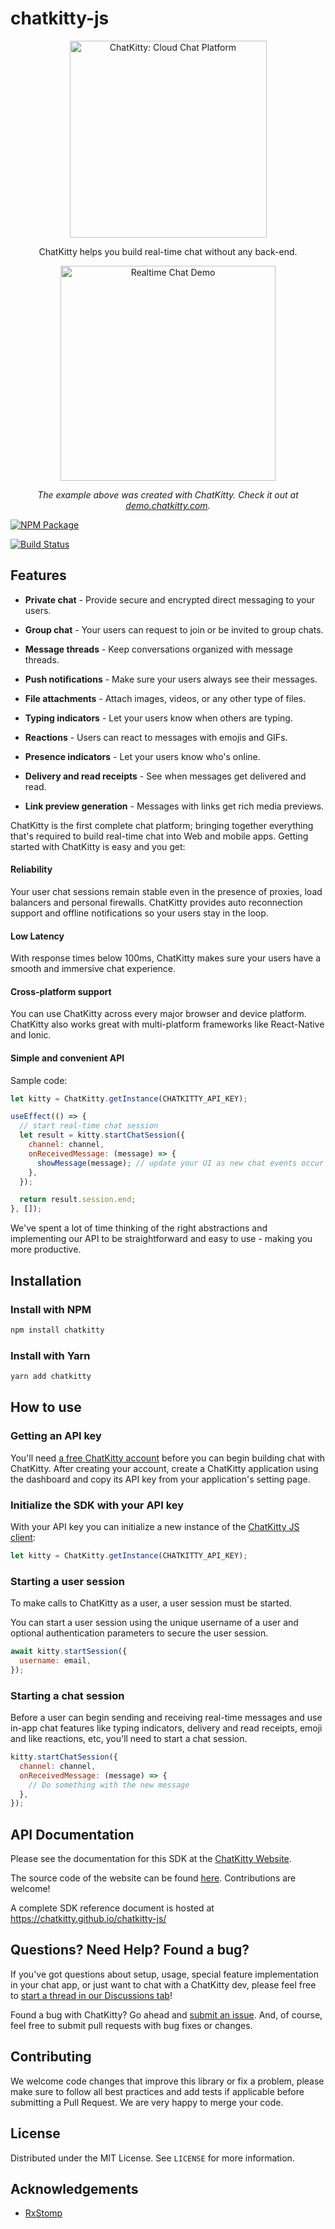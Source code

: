 # chatkitty-js

<p align="center">
  <img src="https://www.chatkitty.com/images/banner-logo-dark.png" alt="ChatKitty: Cloud Chat Platform" width="315">
  <br/>
</p>

<p align="center">ChatKitty helps you build real-time chat without any back-end.</p>

<p align="center"><img src="https://www.chatkitty.com/images/blog/posts/building-a-chat-app-with-react-native-and-gifted-chat-part-2/screenshot-channel-chat-screen-another-user.png" width=344 alt="Realtime Chat Demo"></p>

<p align="center"><em>The example above was created with ChatKitty. Check it out at <a href="https://demo.chatkitty.com/">demo.chatkitty.com</a>.</em></p>

<a href="https://www.npmjs.com/package/chatkitty"><img src="https://nodei.co/npm/chatkitty.png" alt="NPM Package"></a>  

[![Build Status](https://travis-ci.com/ChatKitty/chatkitty-js.svg?branch=master)](https://travis-ci.com/ChatKitty/chatkitty-js)

Features
------------
* **Private chat** - Provide secure and encrypted direct messaging to your users.

* **Group chat** - Your users can request to join or be invited to group chats.

* **Message threads** - Keep conversations organized with message threads.

* **Push notifications** - Make sure your users always see their messages.

* **File attachments** - Attach images, videos, or any other type of files.

* **Typing indicators** - Let your users know when others are typing.

* **Reactions** - Users can react to messages with emojis and GIFs.

* **Presence indicators** - Let your users know who's online.

* **Delivery and read receipts** - See when messages get delivered and read.

* **Link preview generation** - Messages with links get rich media previews.

ChatKitty is the first complete chat platform; bringing together everything that's 
required to build real-time chat into Web and mobile apps. Getting started with ChatKitty 
is easy and you get:

#### Reliability
Your user chat sessions remain stable even in the presence of proxies, load balancers and personal 
firewalls. ChatKitty provides auto reconnection support and offline notifications so your users stay 
in the loop.

#### Low Latency 
With response times below 100ms, ChatKitty makes sure your users have a smooth and immersive chat 
experience.

#### Cross-platform support
You can use ChatKitty across every major browser and device platform. ChatKitty also works great 
with multi-platform frameworks like React-Native and Ionic.

#### Simple and convenient API

Sample code:

```js
let kitty = ChatKitty.getInstance(CHATKITTY_API_KEY);

useEffect(() => {
  // start real-time chat session
  let result = kitty.startChatSession({
    channel: channel,
    onReceivedMessage: (message) => {
      showMessage(message); // update your UI as new chat events occur
    },
  });

  return result.session.end;
}, []);
```

We've spent a lot of time thinking of the right abstractions and implementing our API to be straightforward 
and easy to use - making you more productive.

## Installation
### Install with NPM
```bash
npm install chatkitty
```

### Install with Yarn
```bash
yarn add chatkitty
```

## How to use
### Getting an API key 
You'll need [a free ChatKitty account](https://dashboard.chatkitty.com/authorization/register) before you can 
begin building chat with ChatKitty. After creating your account, create a ChatKitty application using the dashboard 
and copy its API key from your application's setting page.

### Initialize the SDK with your API key
With your API key you can initialize a new instance of the [ChatKitty JS client](https://chatkitty.github.io/chatkitty-js/classes/_lib_chatkitty_.chatkitty.html):
```js
let kitty = ChatKitty.getInstance(CHATKITTY_API_KEY);
```

### Starting a user session
To make calls to ChatKitty as a user, a user session must be started.

You can start a user session using the unique username of a user and optional authentication 
parameters to secure the user session.

```js
await kitty.startSession({
  username: email,
});
```

### Starting a chat session
Before a user can begin sending and receiving real-time messages and use in-app chat features like 
typing indicators, delivery and read receipts, emoji and like reactions, etc, you'll need to start a chat session.

```js
kitty.startChatSession({
  channel: channel,
  onReceivedMessage: (message) => {
    // Do something with the new message
  },
});
```

## API Documentation
Please see the documentation for this SDK at the [ChatKitty Website](https://docs.chatkitty.com/javascript/).

The source code of the website can be found [here](https://github.com/ChatKitty/chatkitty-api-docs). Contributions are welcome!

A complete SDK reference document is hosted at https://chatkitty.github.io/chatkitty-js/

## Questions? Need Help? Found a bug?
If you've got questions about setup, usage, special feature implementation in your chat app, or just want to chat with a 
ChatKitty dev, please feel free to [start a thread in our Discussions tab](https://github.com/ChatKitty/chatkitty-js/discussions)!

Found a bug with ChatKitty? Go ahead and [submit an issue](https://github.com/ChatKitty/chatkitty-js/issues). 
And, of course, feel free to submit pull requests with bug fixes or changes.

## Contributing
We welcome code changes that improve this library or fix a problem, please make sure to follow all best practices 
and add tests if applicable before submitting a Pull Request. We are very happy to merge your code.

## License
Distributed under the MIT License. See `LICENSE` for more information.

## Acknowledgements
* [RxStomp](https://github.com/stomp-js/rx-stomp)
